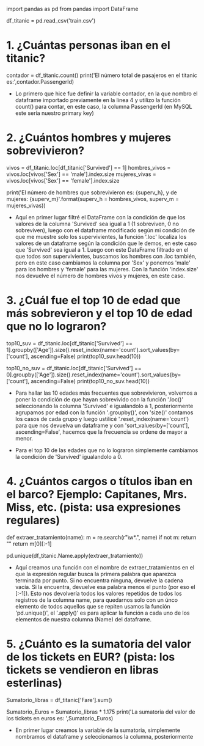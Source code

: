 import pandas as pd 
from pandas import DataFrame

df_titanic = pd.read_csv('train.csv')

# 1. ¿Cuántas personas iban en el titanic?
contador = df_titanic.count()
print('El número total de pasajeros en el titanic es:',contador.PassengerId)


- Lo primero que hice fue definir la variable contador, en la que nombro el dataframe importado previamente en la linea 4 y utilizo la función count() para contar, en este caso, la columna PassengerId (en MySQL este sería nuestro primary key)


# 2. ¿Cuántos hombres y mujeres sobrevivieron?
vivos = df_titanic.loc[df_titanic['Survived'] == 1] 
hombres_vivos = vivos.loc[vivos['Sex'] == 'male'].index.size
mujeres_vivas = vivos.loc[vivos['Sex'] == 'female'].index.size

print('El número de hombres que sobrevivieron es: {superv_h}, y de mujeres: {superv_m}'.format(superv_h = hombres_vivos, superv_m = mujeres_vivas))

- Aquí en primer lugar filtré el DataFrame con la condición de que los valores de la columna 'Survived' sea igual a 1 (1 sobreviven, 0 no sobreviven), luego con el dataframe modificado según mi condición de que me muestre solo los supervivientes, la función '.loc' localiza los valores de un dataframe según la condición que le demos, en este caso que 'Survived' sea igual a 1. Luego con este DataFrame filtrado en el que todos son supervivientes, buscamos los hombres con .loc también, pero en este caso cambiamos la columna por 'Sex' y ponemos 'male' para los hombres y 'female' para las mujeres. Con la función 'index.size' nos devuelve el número de hombres vivos y mujeres, en este caso.

# 3. ¿Cuál fue el top 10 de edad que más sobrevieron y el top 10 de edad que no lo lograron?
top10_suv = df_titanic.loc[df_titanic['Survived'] == 1].groupby(['Age']).size().reset_index(name='count').sort_values(by=['count'], ascending=False)
print(top10_suv.head(10))

top10_no_suv = df_titanic.loc[df_titanic['Survived'] == 0].groupby(['Age']).size().reset_index(name='count').sort_values(by=['count'], ascending=False)
print(top10_no_suv.head(10))

- Para hallar las 10 edades más frecuentes que sobrevivieron, volvemos a poner la condición de que hayan sobrevivido con la función '.loc()' seleccionando la columna 'Survived' e igualandolo a 1, posteriormente agrupamos por edad con la función '.groupby()', con 'size()' contamos los casos de cada grupo y luego ustilicé '.reset_index(name='count') para que nos devuelva un dataframe y con 'sort_values(by=['count'], ascending=False', hacemos que la frecuencia se ordene de mayor a menor. 

- Para el top 10 de las edades que no lo lograron simplemente cambiamos la condición de 'Survived' igualandolo a 0.

# 4. ¿Cuántos cargos o títulos iban en el barco? Ejemplo: Capitanes, Mrs. Miss, etc. (pista: usa expresiones regulares)
def extraer_tratamiento(name):
  m = re.search(r"\w*\.", name)
  if not m:
      return ""
  return m[0][:-1]

pd.unique(df_titanic.Name.apply(extraer_tratamiento))

- Aquí creamos una función con el nombre de extraer_tratamientos en el que la expresión regular busca la primera palabra que aparezca terminada por punto. Si no encuentra ninguna, devuelve la cadena vacía. Si la encuentra, devuelve esa palabra menos el punto (por eso el [:-1]). Esto nos devolvería todos los valores repetidos de todos los registros de la columna name, para quedarnos solo con un únco elemento de todos aquellos que se repiten usamos la función 'pd.unique()', el '.apply()' es para aplicar la función a cada uno de los elementos de nuestra columna (Name) del dataframe.

# 5. ¿Cuánto es la sumatoria del valor de los tickets en EUR? (pista: los tickets se vendieron en libras esterlinas)
Sumatorio_libras = df_titanic['Fare'].sum()

Sumatorio_Euros = Sumatorio_libras * 1.175
print('La sumatoria del valor de los tickets en euros es: ',Sumatorio_Euros)

- En primer lugar creamos la variable de la sumatoria, simplemente nombramos el dataframe y seleccionamos la columna, posteriormente

